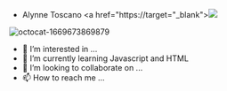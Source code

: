 - Alynne Toscano 
<a href="https://target="_blank"><img src="https://img.shields.io/badge/-Instagram-%23E4405F?style=for-the-badge&logo=instagram&logoColor=white" target="_blank"></a>


![octocat-1669673869879](https://user-images.githubusercontent.com/115585444/204392668-78e7b7ec-361a-446e-90ef-ac2982afaeb7.png)


- 👀 I’m interested in ...
- 🌱 I’m currently learning Javascript and HTML
- 💞️ I’m looking to collaborate on ...
- 📫 How to reach me ...

<!---
alynnetoscano/alynnetoscano is a ✨ special ✨ repository because its `README.md` (this file) appears on your GitHub profile.
You can click the Preview link to take a look at your changes.
--->
